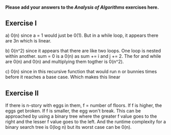 #### Please add your answers to the ***Analysis of  Algorithms*** exercises here.

## Exercise I

a) 0(n) since a = 1 would just be 0(1). But in a while loop, it appears there are 3n which is linear.


b) 0(n^2) since it appears that there are like two loops. One loop is nested within another. sum = 0 is a 0(n) as sum += i and j += 2. The for and while are 0(n) and 0(n) and multiplying them togther is 0(n^2).


c) 0(n) since in this recursive function that would run n or bunnies times before it reaches a base case. Which makes this linear

## Exercise II


If there is n-story with eggs in them, f = number of floors. If f is higher, the eggs get broken. If f is smaller, the egg won't break. This can be approached by using a binary tree where the greater f value goes to the right and the lesser f value goes to the left. And the runtime complexity for a binary search tree is 0(log n) but its worst case can be 0(n).